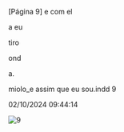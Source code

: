 [Página 9]
e com el

a eu

tiro

ond

a.

miolo_e assim que eu sou.indd 9

02/10/2024 09:44:14

![9](./img/page_9-01.jpg)
